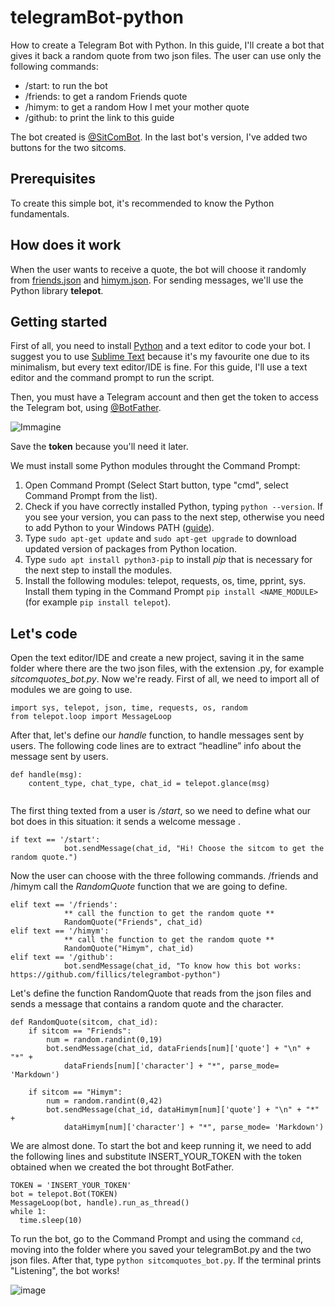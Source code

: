 # telegramBot-python
How to create a Telegram Bot with Python. In this guide, I'll create a bot that gives it back a random quote from two json files.
The user can use only the following commands:
* /start: to run the bot
* /friends: to get a random Friends quote
* /himym: to get a random How I met your mother quote
* /github: to print the link to this guide

The bot created is [@SitComBot](https://web.telegram.org/#/im?p=@randomsitcomquotesBot). In the last bot's version, I've added two buttons for the two sitcoms.
## Prerequisites
To create this simple bot, it's recommended to know the Python fundamentals.

## How does it work
When the user wants to receive a quote, the bot will choose it randomly from [friends.json](friends.json) and [himym.json](himym.json). For sending messages, we'll use the Python library **telepot**.

## Getting started
First of all, you need to install [Python](https://www.python.org/downloads/) and a text editor to code your bot. I suggest you to use [Sublime Text](https://www.sublimetext.com/) because it's my favourite one due to its minimalism, but every text editor/IDE is fine. 
For this guide, I'll use a text editor and the command prompt to run the script.

Then, you must have a Telegram account and then get the token to access the Telegram bot, using [@BotFather](https://web.telegram.org/#/im?p=@BotFather).

![Immagine](https://user-images.githubusercontent.com/24494773/100155376-7575c280-2ea7-11eb-8a0d-30a1624e92bb.png)

Save the **token** because you'll need it later. 

We must install some Python modules throught the Command Prompt: 
1) Open Command Prompt (Select Start button, type "cmd", select Command Prompt from the list).
2) Check if you have correctly installed Python, typing `python --version`. If you see your version, you can pass to the next step, otherwise you need to add Python to your Windows PATH ([guide](https://datatofish.com/add-python-to-windows-path/)). 
3) Type `sudo apt-get update` and `sudo apt-get upgrade` to download updated version of packages from Python location.
4) Type `sudo apt install python3-pip` to install *pip* that is necessary for the next step to install the modules.
5) Install the following modules: telepot, requests, os, time, pprint, sys. Install them typing in the Command Prompt `pip install <NAME_MODULE>` (for example `pip install telepot`).

## Let's code
Open the text editor/IDE and create a new project, saving it in the same folder where there are the two json files, with the extension .py, for example *sitcomquotes_bot.py*. 
Now we're ready. First of all, we need to import all of modules we are going to use. 

```
import sys, telepot, json, time, requests, os, random
from telepot.loop import MessageLoop

```

After that, let's define our *handle* function, to handle messages sent by users. The following code lines are to extract “headline” info about the message sent by users.

```
def handle(msg):
    content_type, chat_type, chat_id = telepot.glance(msg)
    
```

The first thing texted from a user is */start*, so we need to define what our bot does in this situation: it sends a welcome message .

```
if text == '/start':
            bot.sendMessage(chat_id, "Hi! Choose the sitcom to get the random quote.")
```
Now the user can choose with the three following commands. /friends and /himym call the *RandomQuote* function that we are going to define.

```
elif text == '/friends':
            ** call the function to get the random quote **
            RandomQuote("Friends", chat_id)
elif text == '/himym':
            ** call the function to get the random quote **
            RandomQuote("Himym", chat_id)
elif text == '/github':
            bot.sendMessage(chat_id, "To know how this bot works: https://github.com/fillics/telegrambot-python")
```

Let's define the function RandomQuote that reads from the json files and sends a message that contains a random quote and the character.

```
def RandomQuote(sitcom, chat_id):
	if sitcom == "Friends":
		num = random.randint(0,19)
		bot.sendMessage(chat_id, dataFriends[num]['quote'] + "\n" + "*" +
			dataFriends[num]['character'] + "*", parse_mode= 'Markdown')

	if sitcom == "Himym":
		num = random.randint(0,42)
		bot.sendMessage(chat_id, dataHimym[num]['quote'] + "\n" + "*" +
			dataHimym[num]['character'] + "*", parse_mode= 'Markdown')
```

We are almost done. To start the bot and keep running it, we need to add the following lines and substitute INSERT_YOUR_TOKEN with the token obtained when we created the bot throught BotFather.

```
TOKEN = 'INSERT_YOUR_TOKEN'
bot = telepot.Bot(TOKEN)
MessageLoop(bot, handle).run_as_thread()
while 1:
  time.sleep(10)
```

To run the bot, go to the Command Prompt and using the command `cd`, moving into the folder where you saved your telegramBot.py and the two json files.
After that, type `python sitcomquotes_bot.py`. If the terminal prints "Listening", the bot works!

![image](https://user-images.githubusercontent.com/24494773/100470775-2ca55000-30d9-11eb-8184-f68032187e79.png)
